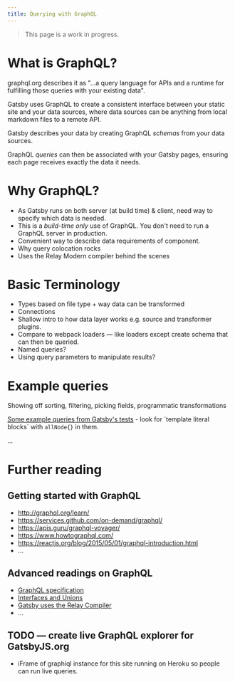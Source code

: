 ```yaml
---
title: Querying with GraphQL
---
```


> This page is a work in progress.

# What is GraphQL?

graphql.org describes it as "...a query language for APIs and a runtime for
fulfilling those queries with your existing data".

Gatsby uses GraphQL to create a consistent interface between your static site
and your data sources, where data sources can be anything from local markdown
files to a remote API.

Gatsby describes your data by creating GraphQL _schemas_ from your data sources.

GraphQL _queries_ can then be associated with your Gatsby pages, ensuring each
page receives exactly the data it needs.

# Why GraphQL?

* As Gatsby runs on both server (at build time) & client, need way to specify
  which data is needed.
* This is a _build-time only_ use of GraphQL. You don't need to run a GraphQL
  server in production.
* Convenient way to describe data requirements of component.
* Why query colocation rocks
* Uses the Relay Modern compiler behind the scenes

# Basic Terminology

* Types based on file type + way data can be transformed
* Connections
* Shallow intro to how data layer works e.g. source and transformer plugins.
* Compare to webpack loaders — like loaders except create schema that can then
  be queried.
* Named queries?
* Using query parameters to manipulate results?

# Example queries

Showing off sorting, filtering, picking fields, programmatic transformations

[Some example queries from Gatsby's tests](https://github.com/gatsbyjs/gatsby/blob/52e36b9994a86fc473cd2f966ab6b6f87ee8eedb/packages/gatsby/src/schema/__tests__/infer-graphql-input-type-test.js#L116-L432) -
look for \`template literal blocks\` with `allNode{}` in them.

...

# Further reading

## Getting started with GraphQL

* http://graphql.org/learn/
* https://services.github.com/on-demand/graphql/
* https://apis.guru/graphql-voyager/
* https://www.howtographql.com/
* https://reactjs.org/blog/2015/05/01/graphql-introduction.html
* ...

## Advanced readings on GraphQL

* [GraphQL specification](https://facebook.github.io/graphql/October2016/)
* [Interfaces and Unions](https://medium.com/the-graphqlhub/graphql-tour-interfaces-and-unions-7dd5be35de0d)
* [Gatsby uses the Relay Compiler](https://facebook.github.io/relay/docs/en/relay-compiler.html)
* ...

## TODO — create live GraphQL explorer for GatsbyJS.org

* iFrame of graphiql instance for this site running on Heroku so people can run
  live queries.
